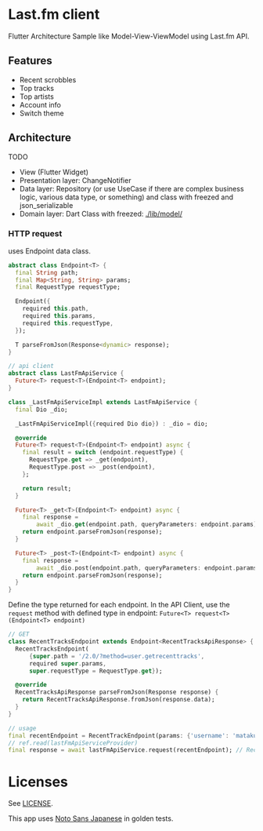 # Last.fm client

Flutter Architecture Sample like Model-View-ViewModel using Last.fm API.

## Features
- Recent scrobbles
- Top tracks
- Top artists
- Account info
- Switch theme

## Architecture

TODO

- View (Flutter Widget)
- Presentation layer: ChangeNotifier
- Data layer: Repository (or use UseCase if there are complex business logic, various data type, or something) and class with freezed and json_serializable
- Domain layer: Dart Class with freezed:  [./lib/model/](./lib/model)

### HTTP request

uses Endpoint data class.

```dart
abstract class Endpoint<T> {
  final String path;
  final Map<String, String> params;
  final RequestType requestType;

  Endpoint({
    required this.path,
    required this.params,
    required this.requestType,
  });

  T parseFromJson(Response<dynamic> response);
}
```

```dart
// api client
abstract class LastFmApiService {
  Future<T> request<T>(Endpoint<T> endpoint);
}

class _LastFmApiServiceImpl extends LastFmApiService {
  final Dio _dio;

  _LastFmApiServiceImpl({required Dio dio}) : _dio = dio;

  @override
  Future<T> request<T>(Endpoint<T> endpoint) async {
    final result = switch (endpoint.requestType) {
      RequestType.get => _get(endpoint),
      RequestType.post => _post(endpoint),
    };

    return result;
  }

  Future<T> _get<T>(Endpoint<T> endpoint) async {
    final response =
        await _dio.get(endpoint.path, queryParameters: endpoint.params);
    return endpoint.parseFromJson(response);
  }

  Future<T> _post<T>(Endpoint<T> endpoint) async {
    final response =
        await _dio.post(endpoint.path, queryParameters: endpoint.params);
    return endpoint.parseFromJson(response);
  }
}

```

Define the type returned for each endpoint. In the API Client, use the `request` method with defined type in endpoint: `Future<T> request<T>(Endpoint<T> endpoint)`

```dart
// GET
class RecentTracksEndpoint extends Endpoint<RecentTracksApiResponse> {
  RecentTracksEndpoint(
      {super.path = '/2.0/?method=user.getrecenttracks',
      required super.params,
      super.requestType = RequestType.get});

  @override
  RecentTracksApiResponse parseFromJson(Response response) {
    return RecentTracksApiResponse.fromJson(response.data);
  }
}

// usage
final recentEndpoint = RecentTrackEndpoint(params: {'username': 'mataku'});
// ref.read(lastFmApiServiceProvider)
final response = await lastFmApiService.request(recentEndpoint); // RecentTracksApiResponse type
```

# Licenses

See [LICENSE](./LICENSE).

This app uses [Noto Sans Japanese](https://fonts.google.com/noto/specimen/Noto+Sans+JP) in golden tests.

